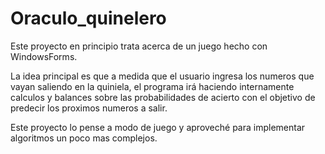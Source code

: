 # Oraculo_quinelero

Este proyecto en principio trata acerca de un juego hecho con WindowsForms.

La idea principal es que a medida que el usuario ingresa los numeros que vayan saliendo 
en la quiniela, el programa irá haciendo internamente calculos y balances sobre las probabilidades de acierto con el objetivo de predecir los proximos numeros a salir.

Este proyecto lo pense a modo de juego y aproveché para implementar algoritmos un poco mas complejos.